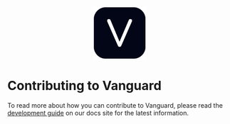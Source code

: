 <p align="center"><img src="https://raw.githubusercontent.com/vanguardbackup/assets/main/icon-200.png" width="120" alt="Vanguard Logo"></p>

# Contributing to Vanguard

To read more about how you can contribute to Vanguard, please read the [development guide](https://docs.vanguardbackup.com/development-handbook) on our docs site for the latest information.
